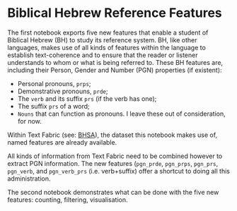 # Biblical Hebrew Reference Features

The first notebook exports five new features that enable a student of Biblical Hebrew (BH) to study its reference system. BH, like other languages, makes use of all kinds of features within the language to establish text-coherence and to ensure that the reader or listener understands to whom or what is being referred to. These BH features are, including their Person, Gender and Number (PGN) properties (if existent): 

* Personal pronouns, `prps`; 
* Demonstrative pronouns, `prde`; 
* The `verb` and its suffix `prs` (if the verb has one); 
* The suffix `prs` of a word; 
* `Nouns` that can function as pronouns. I leave these out of consideration, for now. 

Within Text Fabric (see: [BHSA](https://github.com/ETCBC/bhsa)), the dataset this notebook makes use of, named features are already available. 

All kinds of information from Text Fabric need to be combined however to extract PGN information. The new features (`pgn_prde`, `pgn_prps`, `pgn_prs`, `pgn_verb`, and `pgn_verb_prs` (i.e. verb+suffix) offer a shortcut to doing all this administration. 

The second notebook demonstrates what can be done with the five new features: counting, filtering, visualisation. 